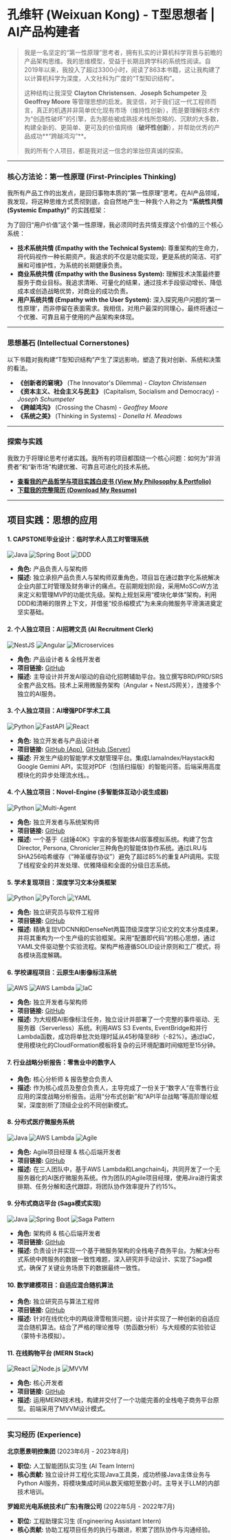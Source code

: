 # 孔维轩 (Weixuan Kong) - T型思想者 | AI产品构建者

> 我是一名坚定的“第一性原理”思考者，拥有扎实的计算机科学背景与前瞻的产品架构思维。我的思维模型，受益于长期且跨学科的系统性阅读。自2019年以来，我投入了超过3300小时，阅读了863本书籍，这让我构建了以计算机科学为深度，人文社科为广度的“T型知识结构”。
> 
> 这种结构让我深受 **Clayton Christensen**、**Joseph Schumpeter** 及 **Geoffrey Moore** 等管理思想的启发。我坚信，对于我们这一代工程师而言，真正的机遇并非简单优化现有市场（维持性创新），而是要理解技术作为“创造性破坏”的引擎，去为那些被成熟技术栈所忽略的、沉默的大多数，构建全新的、更简单、更可及的价值网络（**破坏性创新**），并帮助优秀的产品成功**“跨越鸿沟”**。
> 
> 我的所有个人项目，都是我对这一信念的笨拙但真诚的探索。

---

### 核心方法论：第一性原理 (First-Principles Thinking)

我所有产品工作的出发点，是回归事物本质的“第一性原理”思考。在AI产品领域，我发现，将这种思维方式贯彻到底，会自然地产生一种我个人称之为 **“系统性共情 (Systemic Empathy)”** 的实践框架：

为了回归“用户价值”这个第一性原理，我必须同时去共情支撑这个价值的三个核心系统：

*   **技术系统共情 (Empathy with the Technical System):** 尊重架构的生命力，将代码视作一种长期资产。我追求的不仅是功能实现，更是系统的简洁、可扩展和可维护性，为系统的长期健康负责。
*   **商业系统共情 (Empathy with the Business System):** 理解技术决策最终要服务于商业目标。我追求清晰、可量化的结果，通过技术手段驱动增长、降低成本或创造战略优势，对商业的成功负责。
*   **用户系统共情 (Empathy with the User System):** 深入探究用户问题的‘第一性原理’，而非停留在表面需求。我相信，对用户最深的同理心，最终将通过一个优雅、可靠且易于使用的产品架构来体现。

---

### 思想基石 (Intellectual Cornerstones)

以下书籍对我构建“T型知识结构”产生了深远影响，塑造了我对创新、系统和决策的看法。

*   **《创新者的窘境》** (The Innovator's Dilemma) - *Clayton Christensen*
*   **《资本主义、社会主义与民主》** (Capitalism, Socialism and Democracy) - *Joseph Schumpeter*
*   **《跨越鸿沟》** (Crossing the Chasm) - *Geoffrey Moore*
*   **《系统之美》** (Thinking in Systems) - *Donella H. Meadows*

---

###  探索与实践

我致力于将理论思考付诸实践。我所有的项目都围绕一个核心问题：如何为“非消费者”和“新市场”构建优雅、可靠且可进化的技术系统。

* **[查看我的产品哲学与项目实践白皮书 (View My Philosophy & Portfolio)](https://jackela.github.io/Jackela/)**
* **[下载我的完整简历 (Download My Resume)](https://github.com/Jackela/Jackela/raw/main/%E7%AE%80%E5%8E%86.pdf)**

---

## 项目实践：思想的应用

#### 1. CAPSTONE毕业设计：临时学术人员工时管理系统
![Java](https://img.shields.io/badge/Java-ED8B00?logo=openjdk&logoColor=white) ![Spring Boot](https://img.shields.io/badge/Spring_Boot-6DB33F?logo=spring-boot&logoColor=white) ![DDD](https://img.shields.io/badge/DDD-Architecture-blue)
*   **角色:** 产品负责人与架构师
*   **描述:** 独立承担产品负责人与架构师双重角色，项目旨在通过数字化系统解决企业内部工时管理及财务审计的痛点。在前期规划阶段，采用MoSCoW方法来定义和管理MVP的功能优先级。架构上规划采用“模块化单体”架构，利用DDD和清晰的限界上下文，并借鉴“绞杀榕模式”为未来向微服务平滑演进奠定坚实基础。

#### 2. 个人独立项目：AI招聘文员 (AI Recruitment Clerk)
![NestJS](https://img.shields.io/badge/NestJS-E0234E?logo=nestjs&logoColor=white) ![Angular](https://img.shields.io/badge/Angular-DD0031?logo=angular&logoColor=white) ![Microservices](https://img.shields.io/badge/Microservices-Architecture-blue)
*   **角色:** 产品设计者 & 全栈开发者
*   **项目链接:** [GitHub](https://github.com/Jackela/ai-recruitment-clerk)
*   **描述:** 主导设计并开发AI驱动的自动化招聘辅助平台。独立撰写BRD/PRD/SRS全套产品文档。技术上采用微服务架构（Angular + NestJS网关），连接多个独立的AI服务。

#### 3. 个人独立项目：AI增强PDF学术工具
![Python](https://img.shields.io/badge/Python-3776AB?logo=python&logoColor=white) ![FastAPI](https://img.shields.io/badge/FastAPI-009688?logo=fastapi&logoColor=white) ![React](https://img.shields.io/badge/React-20232A?logo=react&logoColor=61DAFB)
*   **角色:** 独立开发者与产品设计者
*   **项目链接:** [GitHub (App)](https://github.com/Jackela/ai_enhanced_pdf_scholar), [GitHub (Server)](https://github.com/Jackela/mcp-academic-rag-server)
*   **描述:** 开发生产级的智能学术文献管理平台。集成LlamaIndex/Haystack和Google Gemini API，实现对PDF（包括扫描版）的智能问答。后端采用高度模块化的异步处理流水线。。

#### 4. 个人独立项目：Novel-Engine (多智能体互动小说生成器)
![Python](https://img.shields.io/badge/Python-3776AB?logo=python&logoColor=white) ![Multi-Agent](https://img.shields.io/badge/Multi_Agent-System-blue)
*   **角色:** 独立开发者与系统架构师
*   **项目链接:** [GitHub](https://github.com/Jackela/Novel-Engine)
*   **描述:** 一个基于《战锤40K》宇宙的多智能体AI叙事模拟系统。构建了包含Director, Persona, Chronicler三种角色的智能体协作系统。通过LRU与SHA256哈希缓存（“神圣缓存协议”）避免了超过85%的重复API调用。实现了线程安全的并发处理、优雅降级和全面的分级日志系统。

#### 5. 学术复现项目：深度学习文本分类框架
![Python](https://img.shields.io/badge/Python-3776AB?logo=python&logoColor=white) ![PyTorch](https://img.shields.io/badge/PyTorch-EE4C2C?logo=pytorch&logoColor=white) ![YAML](https://img.shields.io/badge/YAML-CB171E?logo=yaml&logoColor=white)
*   **角色:** 独立研究员与软件工程师
*   **项目链接:** [GitHub](https://github.com/Jackela/Project5)
*   **描述:** 精确复现VDCNN和DenseNet两篇顶级深度学习论文的文本分类成果，并将其重构为一个生产级的实验框架。采用“配置即代码”的核心思想，通过YAML文件驱动整个实验流程。架构严格遵循SOLID设计原则和工厂模式，将各模块高度解耦。

#### 6. 学校课程项目：云原生AI影像标注系统
![AWS](https://img.shields.io/badge/AWS-232F3E?logo=amazonaws&logoColor=white) ![AWS Lambda](https://img.io/badge/Lambda-FF9900?logo=aws-lambda&logoColor=white) ![IaC](https://img.io/badge/IaC-CloudFormation-orange)
*   **角色:** 独立开发者与架构师
*   **项目链接:** [GitHub](https://github.com/Jackela/COMP5349)
*   **描述:** 为大规模AI影像标注任务，独立设计并部署了一个完整的事件驱动、无服务器（Serverless）系统。利用AWS S3 Events, EventBridge和并行Lambda函数，成功将单批次处理时延从45秒降至8秒（-82%）。通过IaC，使用模块化的CloudFormation模板将复杂的云环境配置时间缩短至15分钟。

#### 7. 行业战略分析报告：零售业中的数字人
*   **角色:** 核心分析师 & 报告整合负责人
*   **描述:** 作为核心成员及整合负责人，主导完成了一份关于“数字人”在零售行业应用的深度战略分析报告。运用“分布式创新”和“API平台战略”等高阶理论框架，深度剖析了顶级企业的不同创新模式。

#### 8. 分布式医疗微服务系统
![Java](https://img.io/badge/Java-ED8B00?logo=openjdk&logoColor=white) ![AWS Lambda](https://img.io/badge/Lambda-FF9900?logo=aws-lambda&logoColor=white) ![Agile](https://img.io/badge/Agile-Jira-blue)
*   **角色:** Agile项目经理 & 核心后端开发者
*   **项目链接:** [GitHub](https://github.com/Jackela/ELEC5620-Doctor-Service)
*   **描述:** 在三人团队中，基于AWS Lambda和Langchain4j，共同开发了一个无服务器化的AI医疗微服务系统。作为团队的Agile项目经理，使用Jira进行需求排期、任务分解和迭代跟踪，将团队协作效率提升了约15%。

#### 9. 分布式商店平台 (Saga模式实现)
![Java](https://img.io/badge/Java-ED8B00?logo=openjdk&logoColor=white) ![Spring Boot](https://img.io/badge/Spring_Boot-6DB33F?logo=spring-boot&logoColor=white) ![Saga Pattern](https://img.io/badge/Saga-Pattern-blue)
*   **角色:** 架构师 & 核心后端开发者
*   **项目链接:** [GitHub](https://img.io/badge/Saga-Pattern-blue)
*   **描述:** 负责设计并实现一个基于微服务架构的全栈电子商务平台。为解决分布式系统中跨服务的数据一致性难题，深入研究并手动设计、实现了Saga模式，确保了关键业务场景下的数据最终一致性。

#### 10. 数学建模项目：自适应混合随机算法
*   **角色:** 独立研究员与算法工程师
*   **项目链接:** [GitHub](https://img.io/badge/Saga-Pattern-blue)
*   **描述:** 针对在线优化中的两级滑雪租赁问题，设计并实现了一种创新的自适应混合随机算法。结合了严格的理论推导（势函数分析）与大规模的实验验证（蒙特卡洛模拟）。

#### 11. 在线购物平台 (MERN Stack)
![React](https://img.io/badge/React-20232A?logo=react&logoColor=61DAFB) ![Node.js](https://img.io/badge/Node.js-43853D?logo=node.js&logoColor=white) ![MVVM](https://img.io/badge/MVVM-Architecture-blue)
*   **角色:** 核心开发者
*   **项目链接:** [GitHub](https://img.io/badge/MVVM-Architecture-blue)
*   **描述:** 运用MERN技术栈，构建并交付了一个功能完善的全栈电子商务平台原型。前端采用了MVVM设计模式。

---
### 实习经历 (Experience)

**北京愿景明控集团** (2023年6月 - 2023年8月)
*   **职位:** 人工智能团队实习生 (AI Team Intern)
*   **核心贡献:** 独立设计并工程化实现Java工具类，成功桥接Java主体业务与Python AI服务，将模块集成时间从数天缩短至数小时。主导关于LLM的内部技术培训。

**罗姆尼光电系统技术(广东)有限公司** (2022年5月 - 2022年7月)
*   **职位:** 工程助理实习生 (Engineering Assistant Intern)
*   **核心贡献:** 协助工程项目任务的执行与跟进，积累了团队协作与沟通经验。
